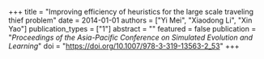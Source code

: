 +++
title = "Improving efficiency of heuristics for the large scale traveling thief problem"
date = 2014-01-01
authors = ["Yi Mei", "Xiaodong Li", "Xin Yao"]
publication_types = ["1"]
abstract = ""
featured = false
publication = "*Proceedings of the Asia-Pacific Conference on Simulated Evolution and Learning*"
doi = "https://doi.org/10.1007/978-3-319-13563-2_53"
+++

